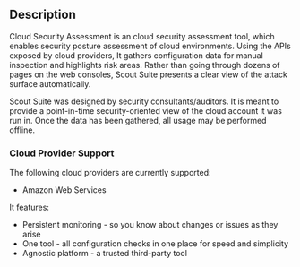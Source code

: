 ## Description

Cloud Security Assessment is an cloud security assessment tool, which enables security posture assessment of cloud environments. Using the APIs exposed by cloud providers, It gathers configuration data for manual inspection and highlights risk areas. Rather than going through dozens of pages on the web consoles, Scout Suite presents a clear view of the attack surface automatically.

Scout Suite was designed by security consultants/auditors. It is meant to provide a point-in-time security-oriented view of the cloud account it was run in. Once the data has been gathered, all usage may be performed offline.


### Cloud Provider Support

The following cloud providers are currently supported:

- Amazon Web Services


It features:

- Persistent monitoring - so you know about changes or issues as they arise
- One tool - all configuration checks in one place for speed and simplicity
- Agnostic platform - a trusted third-party tool

